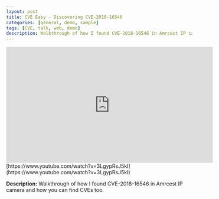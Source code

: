 ```yaml
---
layout: post
title: CVE Easy - Discovering CVE-2018-16546
categories: [general, demo, sample]
tags: [CVE, talk, web, demo]
description: Walkthrough of how I found CVE-2018-16546 in Amrcest IP camera and how you can find CVEs too.
---
```

<iframe width="560" height="315" src="https://www.youtube.com/embed/3LgypRsJ5kI" title="YouTube video player" frameborder="0" allow="accelerometer; autoplay; clipboard-write; encrypted-media; gyroscope; picture-in-picture" allowfullscreen></iframe>
[https://www.youtube.com/watch?v=3LgypRsJ5kI](https://www.youtube.com/watch?v=3LgypRsJ5kI)

**Description:** Walkthrough of how I found CVE-2018-16546 in Amrcest IP camera and how you can find CVEs too.
